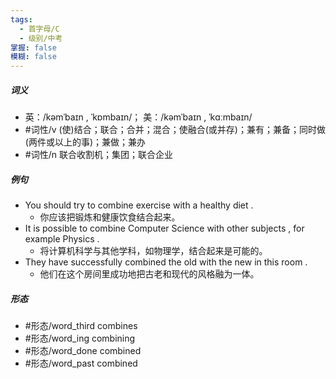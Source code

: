 ```yaml
---
tags:
  - 首字母/C
  - 级别/中考
掌握: false
模糊: false
---
```

##### 词义
- 英：/kəmˈbaɪn , ˈkɒmbaɪn/； 美：/kəmˈbaɪn , ˈkɑːmbaɪn/
- #词性/v  (使)结合；联合；合并；混合；使融合(或并存)；兼有；兼备；同时做(两件或以上的事)；兼做；兼办
- #词性/n  联合收割机；集团；联合企业
##### 例句
- You should try to combine exercise with a healthy diet .
	- 你应该把锻炼和健康饮食结合起来。
- It is possible to combine Computer Science with other subjects , for example Physics .
	- 将计算机科学与其他学科，如物理学，结合起来是可能的。
- They have successfully combined the old with the new in this room .
	- 他们在这个房间里成功地把古老和现代的风格融为一体。
##### 形态
- #形态/word_third combines
- #形态/word_ing combining
- #形态/word_done combined
- #形态/word_past combined
